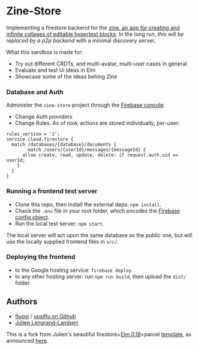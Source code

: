 # Zine-Store

Implementing a firestore backend for the [zine, an app for creating and infinite collages of editable hypertext blocks](https://github.com/upsiflu/zine). In the long run, _this will be replaced by a p2p backend_ with a minimal discovery server.

What this sandbox is made for:

* Try out different CRDTs, and multi-avatar, multi-user cases in general
* Evaluate and test Ui ideas in Elm
* Showcase some of the ideas behing Zine


### Database and Auth

Administer the `zine-store` project through the [Firebase console](https://console.firebase.google.com/?pli=1):

- Change Auth providers
- Change Rules. As of now, actions are stored individually, per-user:

```
rules_version = '2';
service cloud.firestore {
  match /databases/{database}/documents {
		match /users/{userId}/messages/{messageId} {
      allow create, read, update, delete: if request.auth.uid == userId;
    }
  }
}
```

### Running a frontend test server

- Clone this repo, then install the external deps: `npm install`.
- Check the `.env` file in your root folder, which encodes the [Firebase config object](https://firebase.google.com/docs/web/setup#config-object).
- Run the local test server: `npm start`.

The local server will act upon the same database as the public one, but will use the locally supplied frontend files in `src/`.

### Deploying the frontend

* to the Google hosting service: `firebase deploy`.
* to any other hosting server: run `npm run build`, then upload the `dist/` folder.

## Authors

* [flupsi](https://flupsi.com) / [upsiflu on Github](https://github.com/upsiflu)
* [Julien Lengrand-Lambert](https://twitter.com/jlengrand)

This is a fork from Julien's beautiful firestore+[Elm 0.19](https://elm-lang.org)+parcel [template](https://github.com/jlengrand/elm-firebase), as announced [here](https://lengrand.fr/using-firebase-in-elm/).

